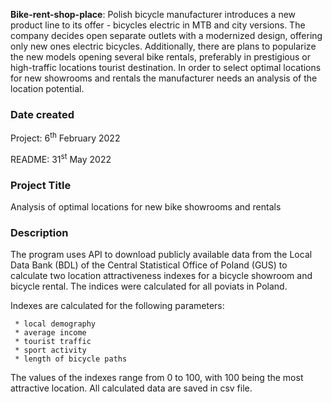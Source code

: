  __Bike-rent-shop-place__: Polish bicycle manufacturer introduces a new product line to its offer - bicycles electric in MTB and city versions. The company decides open separate outlets with a modernized design, offering only new ones electric bicycles. Additionally, there are plans to popularize the new models opening several bike rentals, preferably in prestigious or high-traffic locations tourist destination. In order to select optimal locations for new showrooms and rentals the manufacturer needs an analysis of the location potential.

 ### Date created
 Project: 6<sup>th</sup> February 2022

 README: 31<sup>st</sup> May 2022

 ### Project Title
 Analysis of optimal locations for new bike showrooms and rentals

 ### Description
 The program uses API to download publicly available data from the Local Data Bank (BDL) of the Central Statistical Office of Poland (GUS) to calculate two location attractiveness indexes for a bicycle showroom and bicycle rental. The indices were calculated for all poviats in Poland.

 Indexes are calculated for the following parameters:
 
     * local demography
     * average income
     * tourist traffic
     * sport activity
     * length of bicycle paths 

The values of the indexes range from 0 to 100, with 100 being the most attractive location.
All calculated data are saved in csv file.
